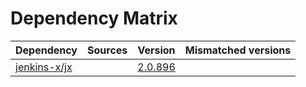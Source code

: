 # Dependency Matrix

Dependency | Sources | Version | Mismatched versions
---------- | ------- | ------- | -------------------
[jenkins-x/jx](https://github.com/jenkins-x/jx.git) |  | [2.0.896](https://github.com/jenkins-x/jx/releases/tag/v2.0.896) | 
